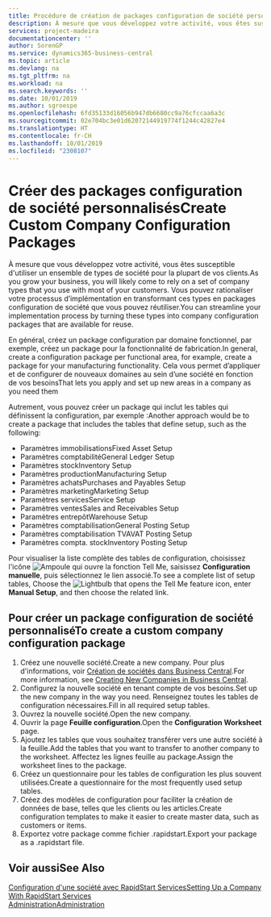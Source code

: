 ```yaml
---
title: Procédure de création de packages configuration de société personnalisés | Microsoft Docs
description: À mesure que vous développez votre activité, vous êtes susceptible d'utiliser un ensemble de types de société pour la plupart de vos clients. Vous pouvez rationaliser votre processus d’implémentation en transformant ces types en packages configuration de société que vous pouvez réutiliser.
services: project-madeira
documentationcenter: ''
author: SorenGP
ms.service: dynamics365-business-central
ms.topic: article
ms.devlang: na
ms.tgt_pltfrm: na
ms.workload: na
ms.search.keywords: ''
ms.date: 10/01/2019
ms.author: sgroespe
ms.openlocfilehash: 6fd35133d16056b947db6680cc9a76cfccaa6a3c
ms.sourcegitcommit: 02e704bc3e01d62072144919774f1244c42827e4
ms.translationtype: HT
ms.contentlocale: fr-CH
ms.lasthandoff: 10/01/2019
ms.locfileid: "2308107"
---
```

# <a name="create-custom-company-configuration-packages"></a><span data-ttu-id="cd2e6-104">Créer des packages configuration de société personnalisés</span><span class="sxs-lookup"><span data-stu-id="cd2e6-104">Create Custom Company Configuration Packages</span></span>
<span data-ttu-id="cd2e6-105">À mesure que vous développez votre activité, vous êtes susceptible d'utiliser un ensemble de types de société pour la plupart de vos clients.</span><span class="sxs-lookup"><span data-stu-id="cd2e6-105">As you grow your business, you will likely come to rely on a set of company types that you use with most of your customers.</span></span> <span data-ttu-id="cd2e6-106">Vous pouvez rationaliser votre processus d’implémentation en transformant ces types en packages configuration de société que vous pouvez réutiliser.</span><span class="sxs-lookup"><span data-stu-id="cd2e6-106">You can streamline your implementation process by turning these types into company configuration packages that are available for reuse.</span></span>  

<span data-ttu-id="cd2e6-107">En général, créez un package configuration par domaine fonctionnel, par exemple, créez un package pour la fonctionnalité de fabrication.</span><span class="sxs-lookup"><span data-stu-id="cd2e6-107">In general, create a configuration package per functional area, for example, create a package for your manufacturing functionality.</span></span> <span data-ttu-id="cd2e6-108">Cela vous permet d’appliquer et de configurer de nouveaux domaines au sein d’une société en fonction de vos besoins</span><span class="sxs-lookup"><span data-stu-id="cd2e6-108">That lets you apply and set up new areas in a company as you need them</span></span>  

<span data-ttu-id="cd2e6-109">Autrement, vous pouvez créer un package qui inclut les tables qui définissent la configuration, par exemple :</span><span class="sxs-lookup"><span data-stu-id="cd2e6-109">Another approach would be to create a package that includes the tables that define setup, such as the following:</span></span>  

-   <span data-ttu-id="cd2e6-110">Paramètres immobilisations</span><span class="sxs-lookup"><span data-stu-id="cd2e6-110">Fixed Asset Setup</span></span>  
-   <span data-ttu-id="cd2e6-111">Paramètres comptabilité</span><span class="sxs-lookup"><span data-stu-id="cd2e6-111">General Ledger Setup</span></span>  
-   <span data-ttu-id="cd2e6-112">Paramètres stock</span><span class="sxs-lookup"><span data-stu-id="cd2e6-112">Inventory Setup</span></span>  
-   <span data-ttu-id="cd2e6-113">Paramètres production</span><span class="sxs-lookup"><span data-stu-id="cd2e6-113">Manufacturing Setup</span></span>  
-   <span data-ttu-id="cd2e6-114">Paramètres achats</span><span class="sxs-lookup"><span data-stu-id="cd2e6-114">Purchases and Payables Setup</span></span>  
-   <span data-ttu-id="cd2e6-115">Paramètres marketing</span><span class="sxs-lookup"><span data-stu-id="cd2e6-115">Marketing Setup</span></span>  
-   <span data-ttu-id="cd2e6-116">Paramètres services</span><span class="sxs-lookup"><span data-stu-id="cd2e6-116">Service Setup</span></span>  
-   <span data-ttu-id="cd2e6-117">Paramètres ventes</span><span class="sxs-lookup"><span data-stu-id="cd2e6-117">Sales and Receivables Setup</span></span>  
-   <span data-ttu-id="cd2e6-118">Paramètres entrepôt</span><span class="sxs-lookup"><span data-stu-id="cd2e6-118">Warehouse Setup</span></span>  
-   <span data-ttu-id="cd2e6-119">Paramètres comptabilisation</span><span class="sxs-lookup"><span data-stu-id="cd2e6-119">General Posting Setup</span></span>  
-   <span data-ttu-id="cd2e6-120">Paramètres comptabilisation TVA</span><span class="sxs-lookup"><span data-stu-id="cd2e6-120">VAT Posting Setup</span></span>  
-   <span data-ttu-id="cd2e6-121">Paramètres compta. stock</span><span class="sxs-lookup"><span data-stu-id="cd2e6-121">Inventory Posting Setup</span></span>  

<span data-ttu-id="cd2e6-122">Pour visualiser la liste complète des tables de configuration, choisissez l'icône ![Ampoule qui ouvre la fonction Tell Me](media/ui-search/search_small.png "Dites-moi ce que vous voulez faire"), saisissez **Configuration manuelle**, puis sélectionnez le lien associé.</span><span class="sxs-lookup"><span data-stu-id="cd2e6-122">To see a complete list of setup tables, Choose the ![Lightbulb that opens the Tell Me feature](media/ui-search/search_small.png "Tell me what you want to do") icon, enter **Manual Setup**, and then choose the related link.</span></span>  

## <a name="to-create-a-custom-company-configuration-package"></a><span data-ttu-id="cd2e6-123">Pour créer un package configuration de société personnalisé</span><span class="sxs-lookup"><span data-stu-id="cd2e6-123">To create a custom company configuration package</span></span>  
1.  <span data-ttu-id="cd2e6-124">Créez une nouvelle société.</span><span class="sxs-lookup"><span data-stu-id="cd2e6-124">Create a new company.</span></span> <span data-ttu-id="cd2e6-125">Pour plus d'informations, voir [Création de sociétés dans Business Central](about-new-company.md).</span><span class="sxs-lookup"><span data-stu-id="cd2e6-125">For more information, see [Creating New Companies in Business Central](about-new-company.md).</span></span>  
3.  <span data-ttu-id="cd2e6-126">Configurez la nouvelle société en tenant compte de vos besoins.</span><span class="sxs-lookup"><span data-stu-id="cd2e6-126">Set up the new company in the way you need.</span></span> <span data-ttu-id="cd2e6-127">Renseignez toutes les tables de configuration nécessaires.</span><span class="sxs-lookup"><span data-stu-id="cd2e6-127">Fill in all required setup tables.</span></span>  
4.  <span data-ttu-id="cd2e6-128">Ouvrez la nouvelle société.</span><span class="sxs-lookup"><span data-stu-id="cd2e6-128">Open the new company.</span></span>
5. <span data-ttu-id="cd2e6-129">Ouvrir la page **Feuille configuration**.</span><span class="sxs-lookup"><span data-stu-id="cd2e6-129">Open the **Configuration Worksheet** page.</span></span>  
6.  <span data-ttu-id="cd2e6-130">Ajoutez les tables que vous souhaitez transférer vers une autre société à la feuille.</span><span class="sxs-lookup"><span data-stu-id="cd2e6-130">Add the tables that you want to transfer to another company to the worksheet.</span></span> <span data-ttu-id="cd2e6-131">Affectez les lignes feuille au package.</span><span class="sxs-lookup"><span data-stu-id="cd2e6-131">Assign the worksheet lines to the package.</span></span>  
7.  <span data-ttu-id="cd2e6-132">Créez un questionnaire pour les tables de configuration les plus souvent utilisées.</span><span class="sxs-lookup"><span data-stu-id="cd2e6-132">Create a questionnaire for the most frequently used setup tables.</span></span>  
8.  <span data-ttu-id="cd2e6-133">Créez des modèles de configuration pour faciliter la création de données de base, telles que les clients ou les articles.</span><span class="sxs-lookup"><span data-stu-id="cd2e6-133">Create configuration templates to make it easier to create master data, such as customers or items.</span></span>  
9.  <span data-ttu-id="cd2e6-134">Exportez votre package comme fichier .rapidstart.</span><span class="sxs-lookup"><span data-stu-id="cd2e6-134">Export your package as a .rapidstart file.</span></span>  

## <a name="see-also"></a><span data-ttu-id="cd2e6-135">Voir aussi</span><span class="sxs-lookup"><span data-stu-id="cd2e6-135">See Also</span></span>  
[<span data-ttu-id="cd2e6-136">Configuration d'une société avec RapidStart Services</span><span class="sxs-lookup"><span data-stu-id="cd2e6-136">Setting Up a Company With RapidStart Services</span></span>](admin-set-up-a-company-with-rapidstart.md)  
[<span data-ttu-id="cd2e6-137">Administration</span><span class="sxs-lookup"><span data-stu-id="cd2e6-137">Administration</span></span>](admin-setup-and-administration.md)
